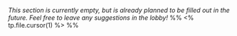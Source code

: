*This section is currently empty, but is already planned to be filled out in the future. Feel free to leave any suggestions in the lobby!*
%% <% tp.file.cursor(1) %> %%